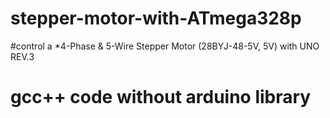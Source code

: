 # stepper-motor-with-ATmega328p
#control a *4-Phase &amp; 5-Wire Stepper Motor (28BYJ-48-5V, 5V) with UNO REV.3

# gcc++ code without arduino library
